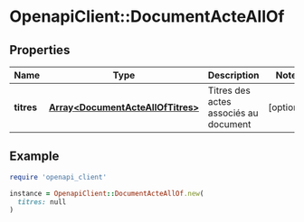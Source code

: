# OpenapiClient::DocumentActeAllOf

## Properties

| Name | Type | Description | Notes |
| ---- | ---- | ----------- | ----- |
| **titres** | [**Array&lt;DocumentActeAllOfTitres&gt;**](DocumentActeAllOfTitres.md) | Titres des actes associés au document | [optional] |

## Example

```ruby
require 'openapi_client'

instance = OpenapiClient::DocumentActeAllOf.new(
  titres: null
)
```

